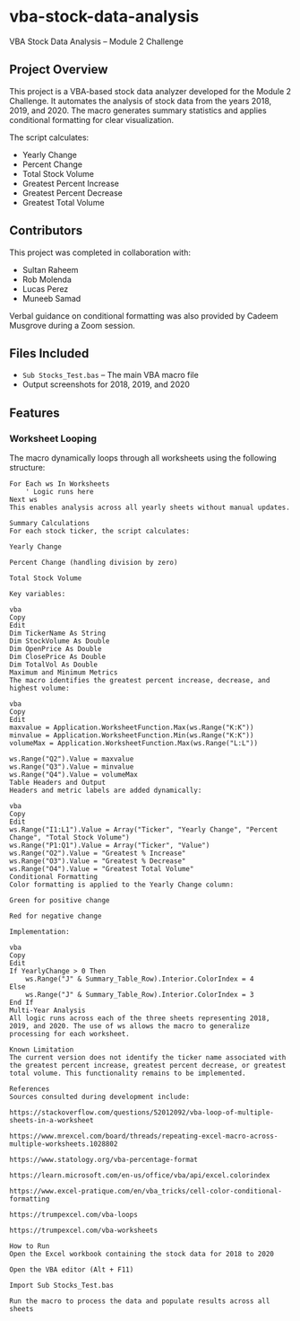 # vba-stock-data-analysis
VBA Stock Data Analysis – Module 2 Challenge

## Project Overview

This project is a VBA-based stock data analyzer developed for the Module 2 Challenge. It automates the analysis of stock data from the years 2018, 2019, and 2020. The macro generates summary statistics and applies conditional formatting for clear visualization.

The script calculates:

- Yearly Change  
- Percent Change  
- Total Stock Volume  
- Greatest Percent Increase  
- Greatest Percent Decrease  
- Greatest Total Volume

## Contributors

This project was completed in collaboration with:

- Sultan Raheem  
- Rob Molenda  
- Lucas Perez  
- Muneeb Samad  

Verbal guidance on conditional formatting was also provided by Cadeem Musgrove during a Zoom session.

## Files Included

- `Sub Stocks_Test.bas` – The main VBA macro file  
- Output screenshots for 2018, 2019, and 2020  

## Features

### Worksheet Looping

The macro dynamically loops through all worksheets using the following structure:

```vba
For Each ws In Worksheets
    ' Logic runs here
Next ws
This enables analysis across all yearly sheets without manual updates.

Summary Calculations
For each stock ticker, the script calculates:

Yearly Change

Percent Change (handling division by zero)

Total Stock Volume

Key variables:

vba
Copy
Edit
Dim TickerName As String
Dim StockVolume As Double
Dim OpenPrice As Double
Dim ClosePrice As Double
Dim TotalVol As Double
Maximum and Minimum Metrics
The macro identifies the greatest percent increase, decrease, and highest volume:

vba
Copy
Edit
maxvalue = Application.WorksheetFunction.Max(ws.Range("K:K"))
minvalue = Application.WorksheetFunction.Min(ws.Range("K:K"))
volumeMax = Application.WorksheetFunction.Max(ws.Range("L:L"))

ws.Range("Q2").Value = maxvalue
ws.Range("Q3").Value = minvalue
ws.Range("Q4").Value = volumeMax
Table Headers and Output
Headers and metric labels are added dynamically:

vba
Copy
Edit
ws.Range("I1:L1").Value = Array("Ticker", "Yearly Change", "Percent Change", "Total Stock Volume")
ws.Range("P1:Q1").Value = Array("Ticker", "Value")
ws.Range("O2").Value = "Greatest % Increase"
ws.Range("O3").Value = "Greatest % Decrease"
ws.Range("O4").Value = "Greatest Total Volume"
Conditional Formatting
Color formatting is applied to the Yearly Change column:

Green for positive change

Red for negative change

Implementation:

vba
Copy
Edit
If YearlyChange > 0 Then
    ws.Range("J" & Summary_Table_Row).Interior.ColorIndex = 4
Else
    ws.Range("J" & Summary_Table_Row).Interior.ColorIndex = 3
End If
Multi-Year Analysis
All logic runs across each of the three sheets representing 2018, 2019, and 2020. The use of ws allows the macro to generalize processing for each worksheet.

Known Limitation
The current version does not identify the ticker name associated with the greatest percent increase, greatest percent decrease, or greatest total volume. This functionality remains to be implemented.

References
Sources consulted during development include:

https://stackoverflow.com/questions/52012092/vba-loop-of-multiple-sheets-in-a-worksheet

https://www.mrexcel.com/board/threads/repeating-excel-macro-across-multiple-worksheets.1028802

https://www.statology.org/vba-percentage-format

https://learn.microsoft.com/en-us/office/vba/api/excel.colorindex

https://www.excel-pratique.com/en/vba_tricks/cell-color-conditional-formatting

https://trumpexcel.com/vba-loops

https://trumpexcel.com/vba-worksheets

How to Run
Open the Excel workbook containing the stock data for 2018 to 2020

Open the VBA editor (Alt + F11)

Import Sub Stocks_Test.bas

Run the macro to process the data and populate results across all sheets
